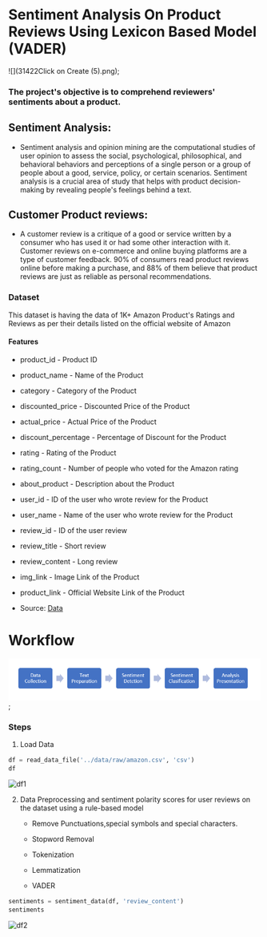 Sentiment Analysis On Product Reviews Using Lexicon Based Model (VADER)
==============================================================

![](31422Click on Create (5).png);

### The project's objective is to comprehend reviewers' sentiments about a product.




## Sentiment Analysis:

* Sentiment analysis and opinion mining are the computational studies of user opinion to assess the social, psychological, philosophical, and behavioral behaviors and perceptions of a single person or a group of people about a good, service, policy, or certain scenarios. Sentiment analysis is a crucial area of study that helps with product decision-making by revealing people's feelings behind a text.


## Customer Product reviews:
* A customer review is a critique of a good or service written by a consumer who has used it or had some other interaction with it. Customer reviews on e-commerce and online buying platforms are a type of customer feedback. 90% of consumers read product reviews online before making a purchase, and 88% of them believe that product reviews are just as reliable as personal recommendations.


### Dataset
This dataset is having the data of 1K+ Amazon Product's Ratings and Reviews as per their details listed on the official website of Amazon

#### Features

* product_id - Product ID
* product_name - Name of the Product
* category - Category of the Product
* discounted_price - Discounted Price of the Product
* actual_price - Actual Price of the Product
* discount_percentage - Percentage of Discount for the Product
* rating - Rating of the Product
* rating_count - Number of people who voted for the Amazon rating
* about_product - Description about the Product
* user_id - ID of the user who wrote review for the Product
* user_name - Name of the user who wrote review for the Product
* review_id - ID of the user review
* review_title - Short review
* review_content - Long review
* img_link - Image Link of the Product
* product_link - Official Website Link of the Product

* Source: [Data](https://www.kaggle.com/datasets/karkavelrajaj/amazon-sales-dataset)


# Workflow
![](SentiBlog_1.png);


### Steps
1. Load Data
```python
df = read_data_file('../data/raw/amazon.csv', 'csv')
df
```
![df1](https://github.com/emmanuel6010/setiments-repo/assets/76977423/014aa82b-318b-4779-9868-a6b14bda979c)

2. Data Preprocessing and sentiment polarity scores for user reviews on the dataset using a rule-based model
   * Remove Punctuations,special symbols and special characters.

   * Stopword Removal

   * Tokenization

   * Lemmatization

   * VADER
```python
sentiments = sentiment_data(df, 'review_content')
sentiments
```
![df2](https://github.com/emmanuel6010/setiments-repo/assets/76977423/7902774e-26a6-4619-95bc-076b1081822f)
